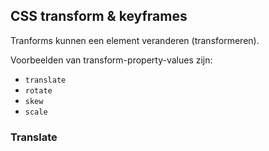 ## CSS transform & keyframes

Tranforms kunnen een element veranderen (transformeren). 

Voorbeelden van transform-property-values zijn:

* `translate`
* `rotate`
* `skew`
* `scale`

### Translate


